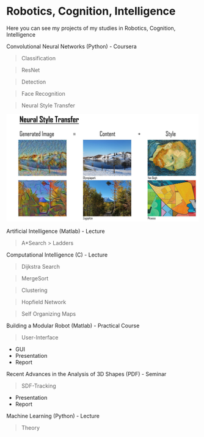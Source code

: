 # Robotics, Cognition, Intelligence
Here you can see my projects of my studies in Robotics, Cognition, Intelligence

Convolutional Neural Networks (Python) - Coursera
> Classification

> ResNet

> Detection

> Face Recognition

> Neural Style Transfer

<img src="https://github.com/LLerchenfeld/Robotics_Cognition_Intelligence/blob/master/Convolutional_Neural_Networks/Neural_Style_Transfer/Example.JPG">

Artificial Intelligence (Matlab) - Lecture
> A*Search > Ladders

Computational Intelligence (C) - Lecture
> Dijkstra Search

> MergeSort

> Clustering

> Hopfield Network

> Self Organizing Maps

Building a Modular Robot (Matlab) - Practical Course
> User-Interface
- GUI
- Presentation
- Report

Recent Advances in the Analysis of 3D Shapes (PDF) - Seminar
> SDF-Tracking
- Presentation
- Report

Machine Learning (Python) - Lecture
> Theory
